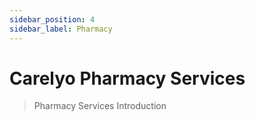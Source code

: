 ```yaml
---
sidebar_position: 4
sidebar_label: Pharmacy
---
```

# Carelyo Pharmacy Services

> Pharmacy Services Introduction
